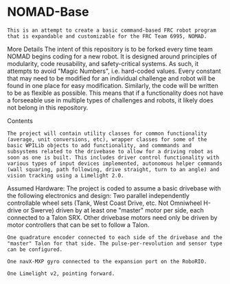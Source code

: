 # NOMAD-Base
    This is an attempt to create a basic command-based FRC robot program that is expandable and customizable for the FRC Team 6995, NOMAD.
More Details
    The intent of this repository is to be forked every time team NOMAD begins coding for a new robot. It is designed around principles of modularity, code reusability, and safety-critical systems. As such, it attempts to avoid "Magic Numbers", i.e. hard-coded values. Every constant that may need to be modified for an individual challenge and robot will be found in one place for easy modification. Similarly, the code will be written to be as flexible as possible. This means that if a functionality does not have a forseeable use in multiple types of challenges and robots, it likely does not belong in this repository.

Contents

    The project will contain utility classes for common functionality (average, unit conversions, etc), wrapper classes for some of the basic WPILib objects to add functionality, and commmands and subsystems related to the drivebase to allow for a driving robot as soon as one is built. This includes driver control functionality with various types of input devices implemented, autonomous helper commands (wall squaring, path following, drive straight, turn to an angle) and vision tracking using a Limelight 2.0.

 Assumed Hardware:
    The project is coded to assume a basic drivebase with the following electronics and design:
    Two parallel independently controllable wheel sets (Tank, West Coast Drive, etc. Not Omniwheel H-drive or Swerve) driven by at least one "master" motor per side, each connected to a Talon SRX. Other drivebase motors need only be driven by motor controllers that can be set to follow a Talon.

    One quadrature encoder connected to each side of the drivebase and the "master" Talon for that side. The pulse-per-revolution and sensor type can be configured.

    One navX-MXP gyro connected to the expansion port on the RoboRIO.

    One Limelight v2, pointing forward.



 
